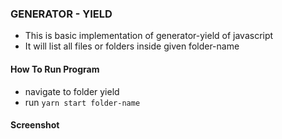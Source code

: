 ### GENERATOR - YIELD 
- This is basic implementation of generator-yield of javascript
- It will list all files or folders inside given folder-name

#### How To Run Program
- navigate to folder yield
- run `yarn start folder-name`

#### Screenshot

